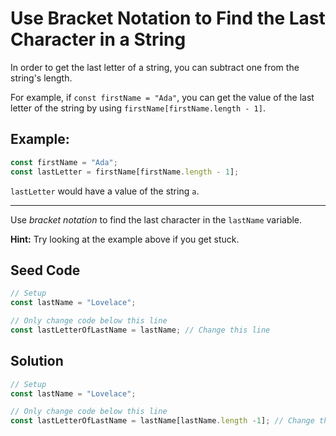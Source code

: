 # Use Bracket Notation to Find the Last Character in a String

In order to get the last letter of a string, you can subtract one from the string's length.

For example, if `const firstName = "Ada"`, you can get the value of the last letter of the string by using `firstName[firstName.length - 1]`.

## Example:

```javascript
const firstName = "Ada";
const lastLetter = firstName[firstName.length - 1];
```

`lastLetter` would have a value of the string `a`.

-----

Use *bracket notation* to find the last character in the `lastName` variable.

**Hint:** Try looking at the example above if you get stuck.

## Seed Code

```javascript
// Setup
const lastName = "Lovelace";

// Only change code below this line
const lastLetterOfLastName = lastName; // Change this line
```

## Solution

```javascript
// Setup
const lastName = "Lovelace";

// Only change code below this line
const lastLetterOfLastName = lastName[lastName.length -1]; // Change this line
```
